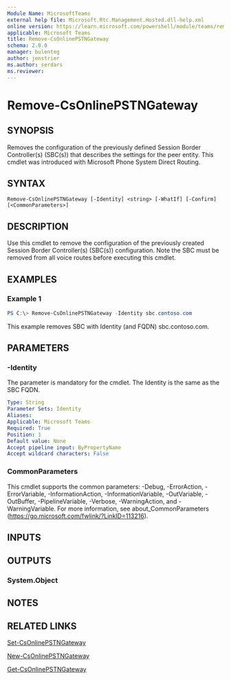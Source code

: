 ```yaml
---
Module Name: MicrosoftTeams
external help file: Microsoft.Rtc.Management.Hosted.dll-help.xml
online version: https://learn.microsoft.com/powershell/module/teams/remove-csonlinepstngateway
applicable: Microsoft Teams
title: Remove-CsOnlinePSTNGateway
schema: 2.0.0
manager: bulenteg
author: jenstrier
ms.author: serdars
ms.reviewer:
---
```


# Remove-CsOnlinePSTNGateway

## SYNOPSIS
Removes the configuration of the previously defined Session Border Controller(s) (SBC(s))  that describes the settings for the peer entity. This cmdlet was introduced with Microsoft Phone System Direct Routing.

## SYNTAX
```
Remove-CsOnlinePSTNGateway [-Identity] <string> [-WhatIf] [-Confirm] [<CommonParameters>]
```

## DESCRIPTION
Use this cmdlet to remove the configuration of the previously created Session Border Controller(s) (SBC(s)) configuration. Note the SBC must be removed from all voice routes before executing this cmdlet.

## EXAMPLES

### Example 1
```powershell
PS C:\> Remove-CsOnlinePSTNGateway -Identity sbc.contoso.com
```

This example removes SBC with Identity (and FQDN) sbc.contoso.com.

## PARAMETERS

### -Identity
The parameter is mandatory for the cmdlet. The Identity is the same as the SBC FQDN.

```yaml
Type: String
Parameter Sets: Identity
Aliases:
Applicable: Microsoft Teams
Required: True
Position: 1
Default value: None
Accept pipeline input: ByPropertyName
Accept wildcard characters: False
```

### CommonParameters
This cmdlet supports the common parameters: -Debug, -ErrorAction, -ErrorVariable, -InformationAction, -InformationVariable, -OutVariable, -OutBuffer, -PipelineVariable, -Verbose, -WarningAction, and -WarningVariable.
For more information, see about_CommonParameters (https://go.microsoft.com/fwlink/?LinkID=113216).

## INPUTS

## OUTPUTS

### System.Object

## NOTES

## RELATED LINKS

[Set-CsOnlinePSTNGateway](Set-CsOnlinePSTNGateway.md)

[New-CsOnlinePSTNGateway](New-CsOnlinePSTNGateway.md)

[Get-CsOnlinePSTNGateway](Get-CsOnlinePSTNGateway.md)
